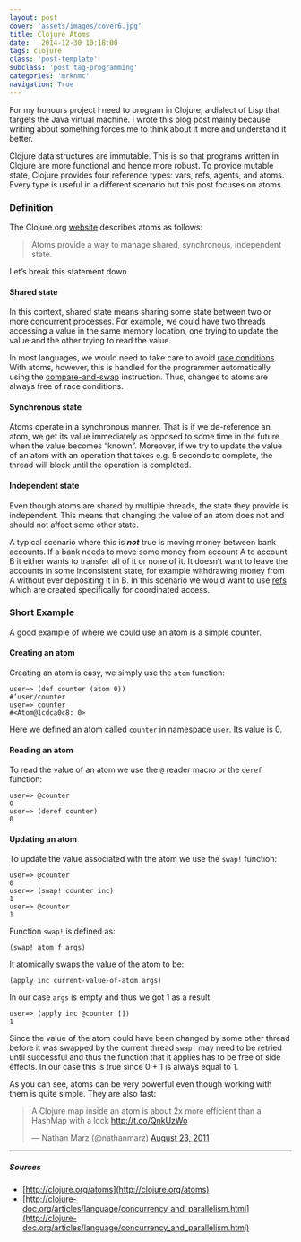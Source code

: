 ```yaml
---
layout: post
cover: 'assets/images/cover6.jpg'
title: Clojure Atoms
date:   2014-12-30 10:18:00
tags: clojure
class: 'post-template'
subclass: 'post tag-programming'
categories: 'mrknmc'
navigation: True
---
```


For my honours project I need to program in Clojure, a dialect of Lisp that targets the Java virtual machine. I wrote this blog post mainly because writing about something forces me to think about it more and understand it better.

Clojure data structures are immutable. This is so that programs written in Clojure are more functional and hence more robust. To provide mutable state, Clojure provides four reference types: vars, refs, agents, and atoms. Every type is useful in a different scenario but this post focuses on atoms.

### Definition

The Clojure.org [website](http://clojure.org/atoms) describes atoms as follows:

> Atoms provide a way to manage shared, synchronous, independent state.

Let’s break this statement down.

#### Shared state

In this context, shared state means sharing some state between two or more concurrent processes. For example, we could have two threads accessing a value in the same memory location, one trying to update the value and the other trying to read the value.

In most languages, we would need to take care to avoid [race conditions](https://en.wikipedia.org/wiki/Race_condition). With atoms, however, this is handled for the programmer automatically using the [compare-and-swap](http://en.wikipedia.org/wiki/Compare-and-swap) instruction. Thus, changes to atoms are always free of race conditions.

#### Synchronous state

Atoms operate in a synchronous manner. That is if we de-reference an atom, we get its value immediately as opposed to some time in the future when the value becomes “known”. Moreover, if we try to update the value of an atom with an operation that takes e.g. 5 seconds to complete, the thread will block until the operation is completed.

#### Independent state

Even though atoms are shared by multiple threads, the state they provide is independent. This means that changing the value of an atom does not and should not affect some other state.

A typical scenario where this is **_not_** true is moving money between bank accounts. If a bank needs to move some money from account A to account B it either wants to transfer all of it or none of it. It doesn’t want to leave the accounts in some inconsistent state, for example withdrawing money from A without ever depositing it in B. In this scenario we would want to use [refs](http://clojure.org/refs) which are created specifically for coordinated access.

### Short Example

A good example of where we could use an atom is a simple counter.

#### Creating an atom

Creating an atom is easy, we simply use the `atom` function:

```
user=> (def counter (atom 0))
#’user/counter
user=> counter
#<Atom@1cdca0c8: 0>
```

Here we defined an atom called `counter` in namespace `user`. Its value is 0.

#### Reading an atom

To read the value of an atom we use the `@` reader macro or the `deref` function:

```
user=> @counter
0
user=> (deref counter)
0
```

#### Updating an atom

To update the value associated with the atom we use the `swap!` function:

```
user=> @counter
0
user=> (swap! counter inc)
1
user=> @counter
1
```

Function `swap!` is defined as:

```
(swap! atom f args)
```

It atomically swaps the value of the atom to be:

```
(apply inc current-value-of-atom args)
```

In our case `args` is empty and thus we got 1 as a result:

```
user=> (apply inc @counter [])
1
```

Since the value of the atom could have been changed by some other thread before it was swapped by the current thread `swap!` may need to be retried until successful and thus the function that it applies has to be free of side effects. In our case this is true since 0 + 1 is always equal to 1.

As you can see, atoms can be very powerful even though working with them is quite simple. They are also fast:

<blockquote class="twitter-tweet" data-lang="en"><p lang="en" dir="ltr">A Clojure map inside an atom is about 2x more efficient than a HashMap with a lock <a href="http://t.co/QnkUzWo">http://t.co/QnkUzWo</a></p>&mdash; Nathan Marz (@nathanmarz) <a href="https://twitter.com/nathanmarz/status/106051181226364928">August 23, 2011</a></blockquote> <script async src="//platform.twitter.com/widgets.js" charset="utf-8"></script>

---

##### Sources

- [http://clojure.org/atoms](http://clojure.org/atoms)
- [http://clojure-doc.org/articles/language/concurrency_and_parallelism.html](http://clojure-doc.org/articles/language/concurrency_and_parallelism.html)
